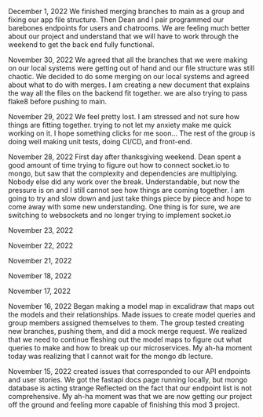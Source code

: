 December 1, 2022
We finished merging branches to main as a group and fixing our app file structure. Then Dean and I pair programmed our barebones endpoints for users and chatrooms. We are feeling much better about our project and understand that we will have to work through the weekend to get the back end fully functional.

November 30, 2022
We agreed that all the branches that we were making on our local systems were getting out of hand and our file structure was still chaotic. We decided to do some merging on our local systems and agreed about what to do with merges. I am creating a new document that explains the way all the files on the backend fit together. we are also trying to pass flake8 before pushing to main.

November 29, 2022
We feel pretty lost. I am stressed and not sure how things are fitting together. trying to not let my anxiety make me quick working on it. I hope something clicks for me soon... The rest of the group is doing well making unit tests, doing CI/CD, and front-end.

November 28, 2022
First day after thanksgiving weekend. Dean spent a good amount of time trying to figure out how to connect socket.io to mongo, but saw that the complexity and dependencies are multiplying. Nobody else did any work over the break. Understandable, but now the pressure is on and I still cannot see how things are coming together. I am going to try and slow down and just take things piece by piece and hope to come away with some new understanding. One thing is for sure, we are switching to websockets and no longer trying to implement socket.io

November 23, 2022

November 22, 2022

November 21, 2022

November 18, 2022

November 17, 2022


November 16, 2022
Began making a model map in excalidraw that maps out the models and their relationships. Made issues to create model queries and group members assigned themselves to them. The group tested creating new branches, pushing them, and did a mock merge request.
We realized that we need to continue fleshing out the model maps to figure out what queries to make and how to break up our microservices.
My ah-ha moment today was realizing that I cannot wait for the mongo db lecture.


November 15, 2022
created issues that corresponded to our API endpoints and user stories. We got the fastapi docs page running locally, but mongo database is acting strange
Reflected on the fact that our endpoint list is not comprehensive.
My ah-ha moment was that we are now getting our project off the ground and feeling more capable of finishing this mod 3 project.
